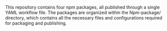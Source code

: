 This repository contains four npm packages, all published through a single YAML workflow file. The packages are organized within the Npm-package/ directory, which contains all the necessary files and configurations required for packaging and publishing.
